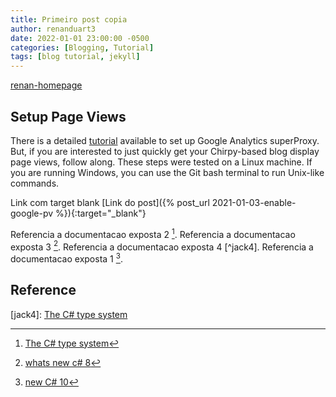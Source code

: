 ```yaml
---
title: Primeiro post copia
author: renanduart3
date: 2022-01-01 23:00:00 -0500
categories: [Blogging, Tutorial]
tags: [blog tutorial, jekyll]
---
```


[renan-homepage]

## Setup Page Views

There is a detailed [tutorial](https://developers.google.com/analytics/solutions/google-analytics-super-proxy) available to set up Google Analytics superProxy. But, if you are interested to just quickly get your Chirpy-based blog display page views, follow along. These steps were tested on a Linux machine. If you are running Windows, you can use the Git bash terminal to run Unix-like commands.

Link com target blank
[Link do post]({% post_url 2021-01-03-enable-google-pv %}){:target="_blank"}

Referencia a documentacao exposta 2 [^jack2].
Referencia a documentacao exposta 3 [^jack3].
Referencia a documentacao exposta 4 [^jack4].
Referencia a documentacao exposta 1 [^jack1].






## Reference

[^jack2]: [The C# type system](https://docs.microsoft.com/en-us/dotnet/csharp/fundamentals/types/#built-in-types)

[^jack1]: [new C# 10](https://docs.microsoft.com/en-us/dotnet/csharp/whats-new/csharp-10)

[^jack3]: [whats new c# 8](https://docs.microsoft.com/en-us/dotnet/csharp/whats-new/csharp-8)

[jack4]: [The C# type system](https://docs.microsoft.com/en-us/dotnet/csharp/fundamentals/types/#built-in-types)

[jackson-post]: https://github.com/cotes2020/jekyll-theme-chirpy/

[renan-homepage]: https://renanduart3.github.io